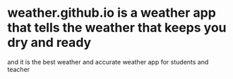 # weather.github.io is a weather app that tells the weather that keeps you dry and ready
and it is the best weather and accurate weather app for students
and teacher
